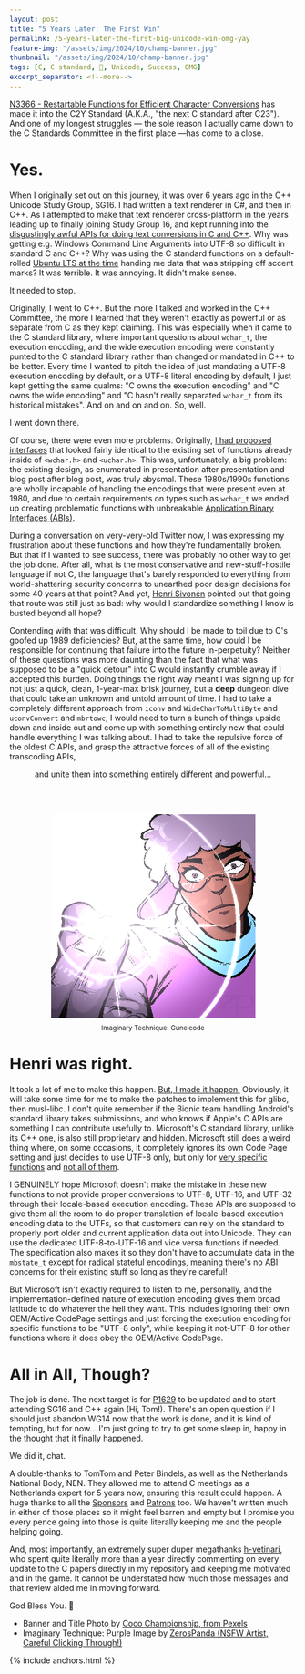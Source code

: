 ```yaml
---
layout: post
title: "5 Years Later: The First Win"
permalink: /5-years-later-the-first-big-unicode-win-omg-yay
feature-img: "/assets/img/2024/10/champ-banner.jpg"
thumbnail: "/assets/img/2024/10/champ-banner.jpg"
tags: [C, C standard, 📜, Unicode, Success, OMG]
excerpt_separator: <!--more-->
---
```


[N3366 - Restartable Functions for Efficient Character Conversions](/_vendor/future_cxx/papers/C%20-%20Restartable%20and%20Non-Restartable%20Character%20Functions%20for%20Efficient%20Conversions.html) has made it into the C2Y Standard (A.K.A., "the next C standard after C23"). And one of my longest struggles — the sole reason I actually came down to the C Standards Committee in the first place —<!--more-->has come to a close.




# Yes.

When I originally set out on this journey, it was over 6 years ago in the C++ Unicode Study Group, SG16. I had written a text renderer in C#, and then in C++. As I attempted to make that text renderer cross-platform in the years leading up to finally joining Study Group 16, and kept running into the [disgustingly awful APIs for doing text conversions in C and C++](/cuneicode-and-the-future-of-text-in-c#part-of-this-post-will-add-to-the-table-from-part-1-talking-abou). Why was getting e.g. Windows Command Line Arguments into UTF-8 so difficult in standard C and C++? Why was using the C standard functions on a default-rolled [Ubuntu LTS at the time](/cuneicode-and-the-future-of-text-in-c#the-first-and-most-glaring-problem-is-what-happens-if-the-execut) handing me data that was stripping off accent marks? It was terrible. It was annoying. It didn't make sense.

It needed to stop.

Originally, I went to C++. But the more I talked and worked in the C++ Committee, the more I learned that they weren't exactly as powerful or as separate from C as they kept claiming. This was especially when it came to the C standard library, where important questions about `wchar_t`, the execution encoding, and the wide execution encoding were constantly punted to the C standard library rather than changed or mandated in C++ to be better. Every time I wanted to pitch the idea of just mandating a UTF-8 execution encoding by default, or a UTF-8 literal encoding by default, I just kept getting the same qualms: "C owns the execution encoding" and "C owns the wide encoding" and "C hasn't really separated `wchar_t` from its historical mistakes". And on and on and on. So, well.

I went down there.

Of course, there were even more problems. Originally, [I had proposed interfaces](https://www.open-std.org/jtc1/sc22/wg14/www/docs/n2431.pdf) that looked fairly identical to the existing set of functions already inside of `<wchar.h>` and `<uchar.h>`. This was, unfortunately, a big problem: the existing design, as enumerated in presentation after presentation and blog post after blog post, was truly abysmal. These 1980s/1990s functions are wholly incapable of handling the encodings that were present even at 1980, and due to certain requirements on types such as `wchar_t` we ended up creating problematic functions with unbreakable [Application Binary Interfaces (ABIs)](/to-save-c-we-must-save-abi-fixing-c-function-abi).

During a conversation on very-very-old Twitter now, I was expressing my frustration about these functions and how they're fundamentally broken. But that if I wanted to see success, there was probably no other way to get the job done. After all, what is the most conservative and new-stuff-hostile language if not C, the language that's barely responded to everything from world-shattering security concerns to unearthed poor design decisions for some 40 years at that point? And yet, [Henri Sivonen](https://hsivonen.fi/) pointed out that going that route was still just as bad: why would I standardize something I know is busted beyond all hope?

Contending with that was difficult. Why should I be made to toil due to C's goofed up 1989 deficiencies? But, at the same time, how could I be responsible for continuing that failure into the future in-perpetuity? Neither of these questions was more daunting than the fact that what was supposed to be a "quick detour" into C would instantly crumble away if I accepted this burden. Doing things the right way meant I was signing up for not just a quick, clean, 1-year-max brisk journey, but a **deep** dungeon dive that could take an unknown and untold amount of time. I had to take a completely different approach from `iconv` and `WideCharToMultiByte` and `uconvConvert` and `mbrtowc`; I would need to turn a bunch of things upside down and inside out and come up with something entirely new that could handle everything I was talking about. I had to take the repulsive force of the oldest C APIs, and grasp the attractive forces of all of the existing transcoding APIs,

<center>and unite them into something entirely different and powerful…</center>

<br/><br/>

<center><img src="/assets/img/zerospanda/Purple.png" alt="An anthropomorphic sheep wearing a purple robe with a blue scarf stares intently and directly at the viewer, pupils solid and without light with the whites of their eyes fully showing. Their hand it extended towards the viewer, with their thumb and pinky extended out while their ring and middle fingers and curled in. The index finger is curled in, but less so and rests on top of the ring and middle finger, triggering the ancient Imaginary Technique. Bright light emits from the meeting point of the index, ring, and middle fingers just above the palm, ready to unleash the Great Energy."/></center>

<center><sub>Imaginary Technique: Cuneicode</sub></center>




# Henri was right.

It took a lot of me to make this happen. [But, I made it happen.](/cuneicode-and-the-future-of-text-in-c#static-conversion-functions-for-c) Obviously, it will take some time for me to make the patches to implement this for glibc, then musl-libc. I don't quite remember if the Bionic team handling Android's standard library takes submissions, and who knows if Apple's C APIs are something I can contribute usefully to. Microsoft's C standard library, unlike its C++ one, is also still proprietary and hidden. Microsoft still does a weird thing where, on some occasions, it completely ignores its own Code Page setting and just decides to use UTF-8 only, but only for [very specific functions](https://learn.microsoft.com/en-us/cpp/c-runtime-library/reference/mbrtoc16-mbrtoc323) and [not all of them](https://learn.microsoft.com/en-us/cpp/c-runtime-library/reference/mbrtowc).

I GENUINELY hope Microsoft doesn't make the mistake in these new functions to not provide proper conversions to UTF-8, UTF-16, and UTF-32 through their locale-based execution encoding. These APIs are supposed to give them all the room to do proper translation of locale-based execution encoding data to the UTFs, so that customers can rely on the standard to properly port older and current application data out into Unicode. They can use the dedicated UTF-8-to-UTF-16 and vice versa functions if needed. The specification also makes it so they don't have to accumulate data in the `mbstate_t` except for radical stateful encodings, meaning there's no ABI concerns for their existing stuff so long as they're careful!

But Microsoft isn't exactly required to listen to me, personally, and the implementation-defined nature of execution encoding gives them broad latitude to do whatever the hell they want. This includes ignoring their own OEM/Active CodePage settings and just forcing the execution encoding for specific functions to be "UTF-8 only", while keeping it not-UTF-8 for other functions where it does obey the OEM/Active CodePage.




# All in All, Though?

The job is done. The next target is for [P1629](https://wg21.link/p1629) to be updated and to start attending SG16 and C++ again (Hi, Tom!). There's an open question if I should just abandon WG14 now that the work is done, and it is kind of tempting, but for now... I'm just going to try to get some sleep in, happy in the thought that it finally happened.

We did it, chat.

A double-thanks to TomTom and Peter Bindels, as well as the Netherlands National Body, NEN. They allowed me to attend C meetings as a Netherlands expert for 5 years now, ensuring this result could happen. A huge thanks to all the [Sponsors](https://github.com/users/ThePhD/sponsorship) and [Patrons](https://www.patreon.com/Soasis) too. We haven't written much in either of those places so it might feel barren and empty but I promise you every pence going into those is quite literally keeping me and the people helping going.

And, most importantly, an extremely super duper megathanks [h-vetinari](https://github.com/h-vetinari), who spent quite literally more than a year directly commenting on every update to the C papers directly in my repository and keeping me motivated and in the game. It cannot be understated how much those messages and that review aided me in moving forward.

God Bless You. 💚

- Banner and Title Photo by [Coco Championship, from Pexels](https://www.pexels.com/photo/boxing-winner-inside-boxing-ring-598687/)
- Imaginary Technique: Purple Image by [ZerosPanda (NSFW Artist, Careful Clicking Through!)](https://twitter.com/PandaZeros/status/1735018900822049206)

{% include anchors.html %}
